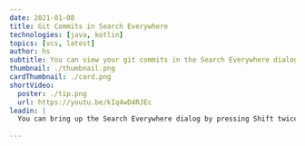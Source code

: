 ```yaml
---
date: 2021-01-08
title: Git Commits in Search Everywhere
technologies: [java, kotlin]
topics: [vcs, latest]
author: hs
subtitle: You can view your git commits in the Search Everywhere dialog
thumbnail: ./thumbnail.png
cardThumbnail: ./card.png
shortVideo:
  poster: ./tip.png
  url: https://youtu.be/kIq4wD4RJEc   
leadin: |
  You can bring up the Search Everywhere dialog by pressing Shift twice and searching for what you want to find. Git commits are displayed in your search results at the bottom if there are any matches. 
  
---
```

